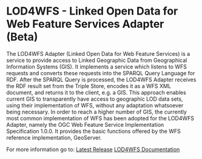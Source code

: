 LOD4WFS - Linked Open Data for Web Feature Services Adapter (Beta)
==============

The LOD4WFS Adapter (Linked Open Data for Web Feature Services) is a service to provide access to Linked Geographic Data from Geographical Information Systems (GIS). It implements a service which listens to WFS requests and converts these requests into the SPARQL Query Language for RDF. After the SPARQL Query is processed, the LOD4WFS Adapter receives the RDF result set from the Triple Store, encodes it as a WFS XML document, and returns it to the client, e.g. a GIS.
This approach enables current GIS to transparently have access to geographic LOD data sets, using their implementation of WFS, without any adaptation whatsoever being necessary. In order to reach a higher number of GIS, the currently most common implementation of WFS has been adopted for the LOD4WFS Adapter, namely the OGC Web Feature Service Implementation Specification 1.0.0. It provides the basic functions offered by the WFS reference implementation, GeoServer.

For more information go to:
[Latest Release](http://linkeddata.uni-muenster.de/lod4wfs/download.html)
[LOD4WFS Documentation](http://ifgi.uni-muenster.de/~j_jone02/lod4wfs/LOD4WFS_documentation.pdf)
